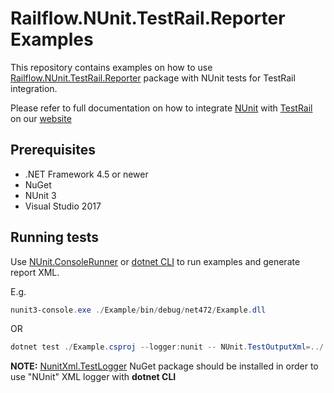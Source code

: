 # Railflow.NUnit.TestRail.Reporter Examples

This repository contains examples on how to use [Railflow.NUnit.TestRail.Reporter](https://www.nuget.org/packages/Railflow.NUnit.TestRail.Reporter/) package with NUnit tests for TestRail integration.

Please refer to full documentation on how to integrate [NUnit](https://nunit.org/) with [TestRail](https://www.gurock.com/testrail/) on our [website](https://docs.railflow.io/docs/railflow-for-testrail/testing-frameworks/nunit)

## Prerequisites

* .NET Framework 4.5 or newer
* NuGet
* NUnit 3 
* Visual Studio 2017

## Running tests

Use [NUnit.ConsoleRunner](https://www.nuget.org/packages/NUnit.ConsoleRunner/) or [dotnet CLI](https://docs.microsoft.com/en-us/dotnet/core/tools/dotnet-test) to run examples and generate report XML.

E.g.

```powershell
nunit3-console.exe ./Example/bin/debug/net472/Example.dll 
```

OR

```powershell
dotnet test ./Example.csproj --logger:nunit -- NUnit.TestOutputXml=../../../TestResults
```

**NOTE:** [NunitXml.TestLogger](https://www.nuget.org/packages/NunitXml.TestLogger/) NuGet package should be installed in order to use "NUnit" XML logger with **dotnet CLI**

